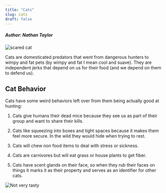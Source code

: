 ```yaml
---
title: "Cats"
slug: cats
draft: false
---
```


##### Author: Nathan Taylor  

![scared cat](https://i.ytimg.com/vi/4ptZPi9e2Ko/maxresdefault.jpg "Cat Scared of Being Touched")

Cats are domesticated predators that went from dangerous hunters to wimpy and fat pets (by wimpy and fat I mean cool and suave). They are independent jerks that depend on us for their food (and we depend on them to defend us).



## Cat Behavior

Cats have some weird behaviors left over from them being actually good at hunting:

1. Cats give humans their dead mice because they see us as part of their group and want to share their kills.

2. Cats like squeezing into boxes and tight spaces because it makes them feel more secure. In the wild they would hide when trying to rest.

3. Cats will chew non food items to deal with stress or sickness.

4. Cats are carnivores but will eat grass or house plants to get fiber.

5. Cats have scent glands on their face, so when they rub their faces on things it marks it as their property and serves as an identifier for other cats.

![Not very tasty](https://media.mnn.com/assets/images/2018/07/cat_eating_fancy_ice_cream.jpg.838x0_q80.jpg "He asked for chocolate")

